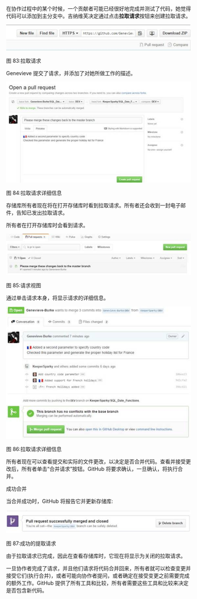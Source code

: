 在协作过程中的某个时候，一个贡献者可能已经很好地完成并测试了代码，她觉得代码可以添加到主分支中。吉纳维芙决定通过点击**拉取请求**按钮来创建拉取请求。

![](img/00087.jpeg)

图 83:拉取请求

Genevieve 提交了请求，并添加了对她所做工作的描述。

![](img/00088.jpeg)

图 84:拉取请求详细信息

存储库所有者现在将在打开存储库时看到拉取请求。所有者还会收到一封电子邮件，告知已发出拉取请求。

所有者在打开存储库时会看到请求。

![](img/00089.jpeg)

图 85:请求视图

通过单击请求本身，将显示请求的详细信息。

![](img/00090.jpeg)

图 86:拉取请求详细信息

所有者现在可以查看提交和实际的文件更改，以决定是否合并代码。查看并接受更改后，所有者单击“合并请求”按钮。GitHub 将要求确认，一旦确认，将执行合并。

成功合并

当合并成功时，GitHub 将报告它并更新存储库:

![](img/00091.jpeg)

图 87:成功的提取请求

由于拉取请求已完成，因此在查看存储库时，它现在将显示为关闭的拉取请求。

一旦协作者完成了请求，并且他们请求将代码合并回来，所有者就可以检查变更并接受它们(执行合并)，或者可能向协作者提问，或者确定在接受变更之前需要完成的额外工作。GitHub 提供了所有工具和比较，所有者需要这些工具和比较来决定是否包含新代码。